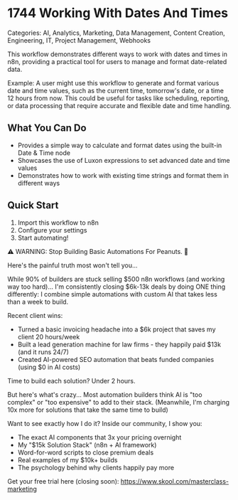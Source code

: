 # 1744 Working With Dates And Times

Categories: AI, Analytics, Marketing, Data Management, Content Creation, Engineering, IT, Project Management, Webhooks

This workflow demonstrates different ways to work with dates and times in n8n, providing a practical tool for users to manage and format date-related data.

Example: A user might use this workflow to generate and format various date and time values, such as the current time, tomorrow's date, or a time 12 hours from now. This could be useful for tasks like scheduling, reporting, or data processing that require accurate and flexible date and time handling.

## What You Can Do
- Provides a simple way to calculate and format dates using the built-in Date & Time node
- Showcases the use of Luxon expressions to set advanced date and time values
- Demonstrates how to work with existing time strings and format them in different ways

## Quick Start
1. Import this workflow to n8n
2. Configure your settings
3. Start automating!

⚠️ WARNING: Stop Building Basic Automations For Peanuts. 🚫

Here's the painful truth most won't tell you...

While 90% of builders are stuck selling $500 n8n workflows (and working way too hard)...
I'm consistently closing $6k-13k deals by doing ONE thing differently:
I combine simple automations with custom AI that takes less than a week to build.

Recent client wins:
* Turned a basic invoicing headache into a $6k project that saves my client 20 hours/week
* Built a lead generation machine for law firms - they happily paid $13k (and it runs 24/7)
* Created AI-powered SEO automation that beats funded companies (using $0 in AI costs)

Time to build each solution? Under 2 hours.

But here's what's crazy...
Most automation builders think AI is "too complex" or "too expensive" to add to their stack.
(Meanwhile, I'm charging 10x more for solutions that take the same time to build)

Want to see exactly how I do it?
Inside our community, I show you:
* The exact AI components that 3x your pricing overnight
* My "$15k Solution Stack" (n8n + AI framework)
* Word-for-word scripts to close premium deals
* Real examples of my $10k+ builds
* The psychology behind why clients happily pay more

Get your free trial here (closing soon): https://www.skool.com/masterclass-marketing

